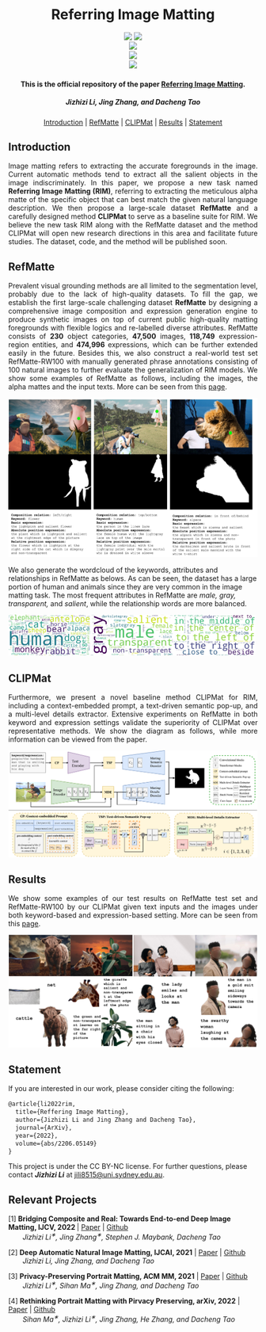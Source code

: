 <h1 align="center">Referring Image Matting</h1>

<p align="center">
<a href="https://arxiv.org/abs/2206.05149"><img  src="https://img.shields.io/badge/arXiv-Paper-<COLOR>.svg" ></a>
<a href="https://creativecommons.org/licenses/by-nc/4.0/"><img  src="https://img.shields.io/badge/license-CC%20BY--NC-orange"></a>
<br>
<a href="https://paperswithcode.com/sota/referring-image-matting-keyword-based-on?p=referring-image-matting"><img src="https://img.shields.io/endpoint.svg?url=https://paperswithcode.com/badge/referring-image-matting/referring-image-matting-keyword-based-on"></a>
<br>
<a href="https://paperswithcode.com/sota/referring-image-matting-expression-based-on?p=referring-image-matting"><img src="https://img.shields.io/endpoint.svg?url=https://paperswithcode.com/badge/referring-image-matting/referring-image-matting-expression-based-on"></a>
<br>
<a href="https://paperswithcode.com/sota/referring-image-matting-refmatte-rw100-on?p=referring-image-matting"><img src="https://img.shields.io/endpoint.svg?url=https://paperswithcode.com/badge/referring-image-matting/referring-image-matting-refmatte-rw100-on"></a>
</p>


<h4 align="center">This is the official repository of the paper <a href="https://arxiv.org/abs/2206.05149">Referring Image Matting</a>.</h4>
<h5 align="center"><em>Jizhizi Li, Jing Zhang, and Dacheng Tao</em></h5>

<p align="center">
  <a href="#introduction">Introduction</a> |
  <a href="#refmatte">RefMatte</a> |
  <a href="#clipmat">CLIPMat</a> |
  <a href="#results">Results</a> |
  <a href="#statement">Statement</a>
</p>

## Introduction


<p align="justify">Image matting refers to extracting the accurate foregrounds in the image. Current automatic methods tend to extract all the salient objects in the image indiscriminately. In this paper, we propose a new task named <strong>Referring Image Matting (RIM)</strong>, referring to extracting the meticulous alpha matte of the specific object that can best match the given natural language description. We then propose a large-scale dataset <strong>RefMatte</strong> and a carefully designed method <strong>CLIPMat</strong> to serve as a baseline suite for RIM. We believe the new task RIM along with the RefMatte dataset and the method CLIPMat will open new research directions in this area and facilitate future studies. The dataset, code, and the method will be published soon.</p>


## RefMatte

<p align="justify"> Prevalent visual grounding methods are all limited to the segmentation level, probably due to the lack of high-quality datasets. To fill the gap, we establish the first large-scale challenging dataset <strong>RefMatte</strong> by designing a comprehensive image composition and expression generation engine to produce synthetic images on top of current public high-quality matting foregrounds with flexible logics and re-labelled diverse attributes. RefMatte consists of <strong>230</strong> object categories, <strong>47,500</strong> images, <strong>118,749</strong> expression-region entities, and <strong>474,996</strong> expressions, which can be further extended easily in the future. Besides this, we also construct a real-world test set RefMatte-RW100 with manually generated phrase annotations consisting of 100 natural images to further evaluate the generalization of RIM models. We show some examples of RefMatte as follows, including the images, the alpha mattes and the input texts. More can be seen from this <a href="https://github.com/JizhiziLi/RIM/tree/master/demo#more-examples-of-refmatte">page</a>.</p>

![](demo/src/refmatte.jpg)

We also generate the wordcloud of the keywords, attributes and relationships in RefMatte as belows. As can be seen, the dataset has a large portion of human and animals since they are very common in the image matting task. The most frequent attributes in RefMatte are *male, gray, transparent,* and *salient*, while the relationship words are more balanced.

<img src="demo/src/wc_prompt.jpg" width="33%"><img src="demo/src/wc_attr.jpg" width="33%"><img src="demo/src/wc_relation.jpg" width="33%">

## CLIPMat

<p align="justify">Furthermore, we present a novel baseline method </strong>CLIPMat</strong> for RIM, including a context-embedded prompt, a text-driven semantic pop-up, and a multi-level details extractor. Extensive experiments on RefMatte in both keyword and expression settings validate the superiority of CLIPMat over representative methods. We show the diagram as follows, while more information can be viewed from the paper.</p>

![](demo/src/clipmat.png)


## Results

<p align="justify">We show some examples of our test results on RefMatte test set and RefMatte-RW100 by our CLIPMat given text inputs and the images under both keyword-based and expression-based setting. More can be seen from this <a href="https://github.com/JizhiziLi/RIM/tree/master/demo#more-results-of-clipmat">page</a>.</p>

<img src="demo/src/intro1.jpg" width="50%"><img src="demo/src/intro2.jpg" width="50%">


## Statement

If you are interested in our work, please consider citing the following:
```
@article{li2022rim,
  title={Reffering Image Matting},
  author={Jizhizi Li and Jing Zhang and Dacheng Tao},
  journal={ArXiv},
  year={2022},
  volume={abs/2206.05149}
}

```

This project is under the CC BY-NC license. For further questions, please contact <strong><i>Jizhizi Li</i></strong> at [jili8515@uni.sydney.edu.au](mailto:jili8515@uni.sydney.edu.au).


## Relevant Projects

[1] <strong>Bridging Composite and Real: Towards End-to-end Deep Image Matting, IJCV, 2022 </strong> | [Paper](https://link.springer.com/article/10.1007/s11263-021-01541-0) | [Github](https://github.com/JizhiziLi/GFM)
<br><em>&ensp; &ensp; &ensp;Jizhizi Li<sup>&#8727;</sup>, Jing Zhang<sup>&#8727;</sup>, Stephen J. Maybank, Dacheng Tao</em>

[2] <strong>Deep Automatic Natural Image Matting, IJCAI, 2021</strong> | [Paper](https://www.ijcai.org/proceedings/2021/0111) | [Github](https://github.com/JizhiziLi/AIM)
<br><em>&ensp; &ensp; &ensp;Jizhizi Li, Jing Zhang, and Dacheng Tao</em>

[3] <strong>Privacy-Preserving Portrait Matting, ACM MM, 2021</strong> | [Paper](https://dl.acm.org/doi/pdf/10.1145/3474085.3475512) | [Github](https://github.com/JizhiziLi/P3M)
<br><em>&ensp; &ensp; &ensp;Jizhizi Li<sup>&#8727;</sup>, Sihan Ma<sup>&#8727;</sup>, Jing Zhang, and Dacheng Tao</em>

[4] <strong>Rethinking Portrait Matting with Pirvacy Preserving, arXiv, 2022</strong> | [Paper](https://arxiv.org/abs/2203.16828) | [Github](https://github.com/ViTAE-Transformer/ViTAE-Transformer-Matting)
<br><em>&ensp; &ensp; &ensp;Sihan Ma<sup>&#8727;</sup>, Jizhizi Li<sup>&#8727;</sup>, Jing Zhang, He Zhang, and Dacheng Tao</em>

